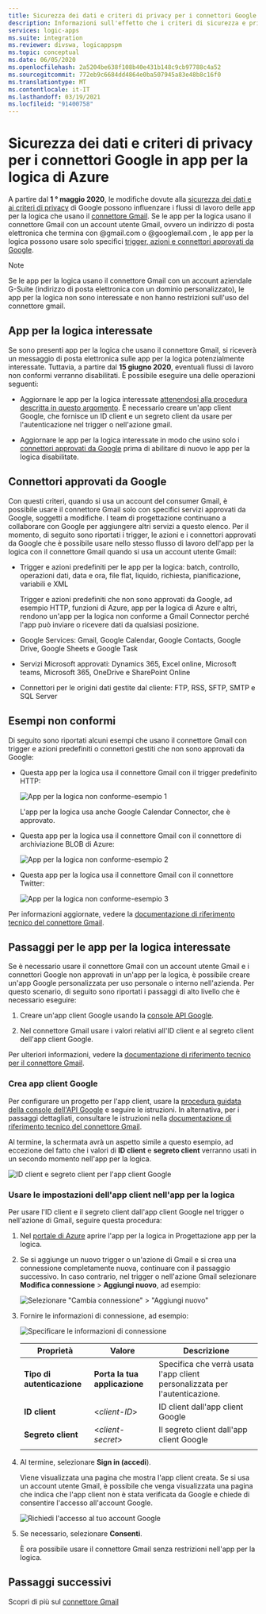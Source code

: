 ```yaml
---
title: Sicurezza dei dati e criteri di privacy per i connettori Google
description: Informazioni sull'effetto che i criteri di sicurezza e privacy di Google hanno sui connettori Google, ad esempio Gmail, nelle app per la logica di Azure
services: logic-apps
ms.suite: integration
ms.reviewer: divswa, logicappspm
ms.topic: conceptual
ms.date: 06/05/2020
ms.openlocfilehash: 2a5204be638f108b40e431b148c9cb97788c4a52
ms.sourcegitcommit: 772eb9c6684dd4864e0ba507945a83e48b8c16f0
ms.translationtype: MT
ms.contentlocale: it-IT
ms.lasthandoff: 03/19/2021
ms.locfileid: "91400758"
---
```

# <a name="data-security-and-privacy-policies-for-google-connectors-in-azure-logic-apps"></a>Sicurezza dei dati e criteri di privacy per i connettori Google in app per la logica di Azure

A partire dal **1 ° maggio 2020**, le modifiche dovute alla [sicurezza dei dati e ai criteri di privacy](https://www.blog.google/technology/safety-security/project-strobe/) di Google possono influenzare i flussi di lavoro delle app per la logica che usano il [connettore Gmail](/connectors/gmail/). Se le app per la logica usano il connettore Gmail con un account utente Gmail, ovvero un indirizzo di posta elettronica che termina con @gmail.com o @googlemail.com , le app per la logica possono usare solo specifici [trigger, azioni e connettori approvati da Google](#approved-connectors).

> [!NOTE]
> Se le app per la logica usano il connettore Gmail con un account aziendale G-Suite (indirizzo di posta elettronica con un dominio personalizzato), le app per la logica non sono interessate e non hanno restrizioni sull'uso del connettore gmail.

## <a name="affected-logic-apps"></a>App per la logica interessate

Se sono presenti app per la logica che usano il connettore Gmail, si riceverà un messaggio di posta elettronica sulle app per la logica potenzialmente interessate. Tuttavia, a partire dal **15 giugno 2020**, eventuali flussi di lavoro non conformi verranno disabilitati. È possibile eseguire una delle operazioni seguenti:

* Aggiornare le app per la logica interessate [attenendosi alla procedura descritta in questo argomento](#update-affected-workflows). È necessario creare un'app client Google, che fornisce un ID client e un segreto client da usare per l'autenticazione nel trigger o nell'azione gmail.

* Aggiornare le app per la logica interessate in modo che usino solo i [connettori approvati da Google](#approved-connectors) prima di abilitare di nuovo le app per la logica disabilitate.

<a name="approved-connectors"></a>

## <a name="google-approved-connectors"></a>Connettori approvati da Google

Con questi criteri, quando si usa un account del consumer Gmail, è possibile usare il connettore Gmail solo con specifici servizi approvati da Google, soggetti a modifiche. I team di progettazione continuano a collaborare con Google per aggiungere altri servizi a questo elenco. Per il momento, di seguito sono riportati i trigger, le azioni e i connettori approvati da Google che è possibile usare nello stesso flusso di lavoro dell'app per la logica con il connettore Gmail quando si usa un account utente Gmail:

* Trigger e azioni predefiniti per le app per la logica: batch, controllo, operazioni dati, data e ora, file flat, liquido, richiesta, pianificazione, variabili e XML

  Trigger e azioni predefiniti che non sono approvati da Google, ad esempio HTTP, funzioni di Azure, app per la logica di Azure e altri, rendono un'app per la logica non conforme a Gmail Connector perché l'app può inviare o ricevere dati da qualsiasi posizione.

* Google Services: Gmail, Google Calendar, Google Contacts, Google Drive, Google Sheets e Google Task

* Servizi Microsoft approvati: Dynamics 365, Excel online, Microsoft teams, Microsoft 365, OneDrive e SharePoint Online

* Connettori per le origini dati gestite dal cliente: FTP, RSS, SFTP, SMTP e SQL Server

## <a name="non-compliant-examples"></a>Esempi non conformi

Di seguito sono riportati alcuni esempi che usano il connettore Gmail con trigger e azioni predefiniti o connettori gestiti che non sono approvati da Google:

* Questa app per la logica usa il connettore Gmail con il trigger predefinito HTTP:

  ![App per la logica non conforme-esempio 1](./media/connectors-google-data-security-privacy-policy/not-compliant-logic-app-1.png)
  
  L'app per la logica usa anche Google Calendar Connector, che è approvato.

* Questa app per la logica usa il connettore Gmail con il connettore di archiviazione BLOB di Azure:

  ![App per la logica non conforme-esempio 2](./media/connectors-google-data-security-privacy-policy/not-compliant-logic-app-2.png)

* Questa app per la logica usa il connettore Gmail con il connettore Twitter:

  ![App per la logica non conforme-esempio 3](./media/connectors-google-data-security-privacy-policy/not-compliant-logic-app-3.png)

Per informazioni aggiornate, vedere la [documentazione di riferimento tecnico del connettore Gmail](/connectors/gmail/).

<a name="update-affected-workflows"></a>

## <a name="steps-for-affected-logic-apps"></a>Passaggi per le app per la logica interessate

Se è necessario usare il connettore Gmail con un account utente Gmail e i connettori Google non approvati in un'app per la logica, è possibile creare un'app Google personalizzata per uso personale o interno nell'azienda. Per questo scenario, di seguito sono riportati i passaggi di alto livello che è necessario eseguire:

1. Creare un'app client Google usando la [console API Google](https://console.developers.google.com).

1. Nel connettore Gmail usare i valori relativi all'ID client e al segreto client dell'app client Google.

Per ulteriori informazioni, vedere la [documentazione di riferimento tecnico per il connettore Gmail](/connectors/gmail/#authentication-and-bring-your-own-application).

### <a name="create-google-client-app"></a>Crea app client Google

Per configurare un progetto per l'app client, usare la [procedura guidata della console dell'API Google](https://console.developers.google.com/start/api?id=gmail&credential=client_key) e seguire le istruzioni. In alternativa, per i passaggi dettagliati, consultare le istruzioni nella [documentazione di riferimento tecnico del connettore Gmail](/connectors/gmail/#authentication-and-bring-your-own-application).

Al termine, la schermata avrà un aspetto simile a questo esempio, ad eccezione del fatto che i valori di **ID client** e **segreto client** verranno usati in un secondo momento nell'app per la logica.

![ID client e segreto client per l'app client Google](./media/connectors-google-data-security-privacy-policy/google-api-console.png)

### <a name="use-client-app-settings-in-logic-app"></a>Usare le impostazioni dell'app client nell'app per la logica

Per usare l'ID client e il segreto client dall'app client Google nel trigger o nell'azione di Gmail, seguire questa procedura:

1. Nel [portale di Azure](https://portal.azure.com) aprire l'app per la logica in Progettazione app per la logica.

1. Se si aggiunge un nuovo trigger o un'azione di Gmail e si crea una connessione completamente nuova, continuare con il passaggio successivo. In caso contrario, nel trigger o nell'azione Gmail selezionare **Modifica connessione**  >  **Aggiungi nuovo**, ad esempio:

   ![Selezionare "Cambia connessione" > "Aggiungi nuovo"](./media/connectors-google-data-security-privacy-policy/change-gmail-connection.png)

1. Fornire le informazioni di connessione, ad esempio:

   ![Specificare le informazioni di connessione](./media/connectors-google-data-security-privacy-policy/authentication-type-bring-your-own.png)

   | Proprietà | Valore | Descrizione |
   |----------|-------|-------------|
   | **Tipo di autenticazione** | **Porta la tua applicazione** | Specifica che verrà usata l'app client personalizzata per l'autenticazione. |
   | **ID client** | <*client-ID*> | ID client dall'app client Google |
   | **Segreto client** | <*client-secret*> | Il segreto client dall'app client Google |
   ||||

1. Al termine, selezionare **Sign in (accedi**).

   Viene visualizzata una pagina che mostra l'app client creata. Se si usa un account utente Gmail, è possibile che venga visualizzata una pagina che indica che l'app client non è stata verificata da Google e chiede di consentire l'accesso all'account Google.

   ![Richiedi l'accesso al tuo account Google](./media/connectors-google-data-security-privacy-policy/allow-access-authorized-domain.png)

1. Se necessario, selezionare **Consenti**.

   È ora possibile usare il connettore Gmail senza restrizioni nell'app per la logica.

## <a name="next-steps"></a>Passaggi successivi

Scopri di più sul [connettore Gmail](/connectors/gmail/)

